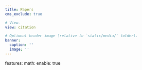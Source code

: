 ```yaml
---
title: Papers
cms_exclude: true

# View.
view: citation

# Optional header image (relative to `static/media/` folder).
banner:
  caption: ''
  image: ''
---
```


features:
  math:
    enable: true